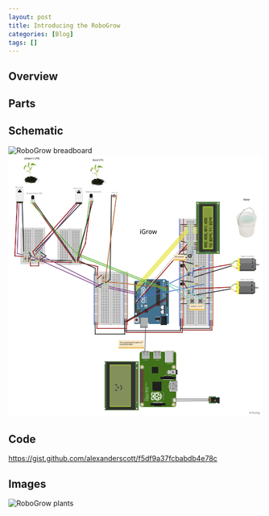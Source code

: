 ```yaml
---
layout: post
title: Introducing the RoboGrow
categories: [Blog]
tags: []
---
```


## Overview


## Parts


## Schematic
![RoboGrow breadboard](../images/robogrow-breadboard.png)
![RoboGrow schematic](../images/robogrow-fritzing.png)

## Code
https://gist.github.com/alexanderscott/f5df9a37fcbabdb4e78c


## Images
![RoboGrow plants](../images/robogrow-plants.png)



